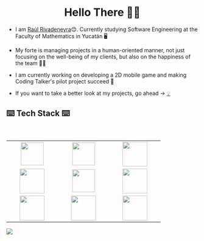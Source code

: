 <h1 align="center"> Hello There 👋🏼 </h1>


* I am [Raúl Rivadeneyra](https://www.linkedin.com/in/Rivadeneyra)😊. Currently studying Software Engineering at the Faculty of Mathematics in Yucatán 🖥

* My forte is managing projects in a human-oriented manner, not just focusing on the well-being of my clients, but also on the happiness of the team 💪🏼

* I am currently working on developing a 2D mobile game and making Coding Talker's pilot project succeed 🦄

* If you want to take a better look at my projects, go ahead -> [💡](www.github.com)

## ⌨️ Tech Stack ⌨️

<br>
<table>
<tbody>
 <tr>
<td align="center" width="20%">
<img height=60px src="https://wiki.sei.cmu.edu/confluence/download/thumbnails/88042725/C%20Logo.png?version=1&modificationDate=1527685155000&api=v2"> 
</td>

<td align="center" width="20%">
<img height=60px src="https://upload.wikimedia.org/wikipedia/commons/thumb/1/18/ISO_C%2B%2B_Logo.svg/1200px-ISO_C%2B%2B_Logo.svg.png"> 
</td>
<td align="center" width="20%">
<img height=65px src="https://upload.wikimedia.org/wikipedia/commons/thumb/9/95/Vue.js_Logo_2.svg/1200px-Vue.js_Logo_2.svg.png"> 
</td>

</tr>

<tr>
<td align="center" width="20%">
<img height=65px src="https://upload.wikimedia.org/wikipedia/commons/3/33/Figma-logo.svg"> 
</td>

<td align="center" width="20%">
<img height=60px src="https://upload.wikimedia.org/wikipedia/commons/thumb/7/7a/Trello-logo-blue.svg/1200px-Trello-logo-blue.svg.png"> 
</td>


<td align="center" width="20%">
<img height=65px src="https://upload.wikimedia.org/wikipedia/en/0/09/Post-it_Brand_logo.png"> 
</td>
</tr>

<tr>
<td align="center" width="20%">
<img height=65px src="https://www.logolynx.com/images/logolynx/d5/d50b83324fb4fbab14cdfaf47409115b.jpeg"> 
</td>
  
<td align="center" width="20%">
<img height=65px src="https://git-scm.com/images/logos/downloads/Git-Logo-2Color.png"> 
</td>
  
<td align="center" width="20%">
<img height=65px src="https://upload.wikimedia.org/wikipedia/commons/thumb/1/19/Unity_Technologies_logo.svg/550px-Unity_Technologies_logo.svg.png"> 
</td>

</tbody>
</table>
<p>
<img src="https://github-readme-stats.vercel.app/api?username=RaulRivadeneyra&show_icons=true_color=fff&icon_color=79ff97&text_color=9f9f9f&bg_color=151515"> 
</p>
